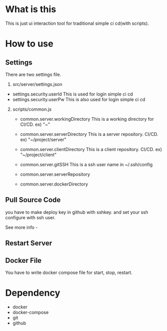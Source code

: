 # What is this
This is just ui interaction tool for traditional simple ci cd(with scripts).

# How to use

## Settings

There are two settings file.

1. src/server/settings.json
  - settings.security.userId
    This is used for login simple ci cd
  - settings.security.userPw
    This is also used for login simple ci cd
  
2. scripts/common.js
	- common.server.workingDirectory
    This is a working directory for CI/CD. ex) "~"
	- common.server.serverDirectory
    This is a server repository. CI/CD. ex) "~/project/server"
	- common.server.clientDirectory
    This is a client repository. CI/CD. ex) "~/project/client"
	- common.server.gitSSH
    This is a ssh user name in ~/.ssh/config

	- common.server.serverRepository
	- common.server.dockerDirectory


## Pull Source Code
  you have to make deploy key in github with sshkey.
  and set your ssh configure with ssh user.

  See more info -

## Restart Server

## Docker File
  You have to write docker compose file for start, stop, restart.

# Dependency

- docker
- docker-compose
- git
- github
